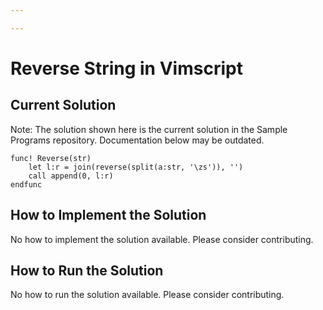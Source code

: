 ```yaml
---

---
```


# Reverse String in Vimscript

## Current Solution

Note: The solution shown here is the current solution in the Sample Programs repository. Documentation below may be outdated.

```Vimscript
func! Reverse(str)
    let l:r = join(reverse(split(a:str, '\zs')), '')
    call append(0, l:r)
endfunc

```

## How to Implement the Solution

No how to implement the solution available. Please consider contributing.

## How to Run the Solution

No how to run the solution available. Please consider contributing.